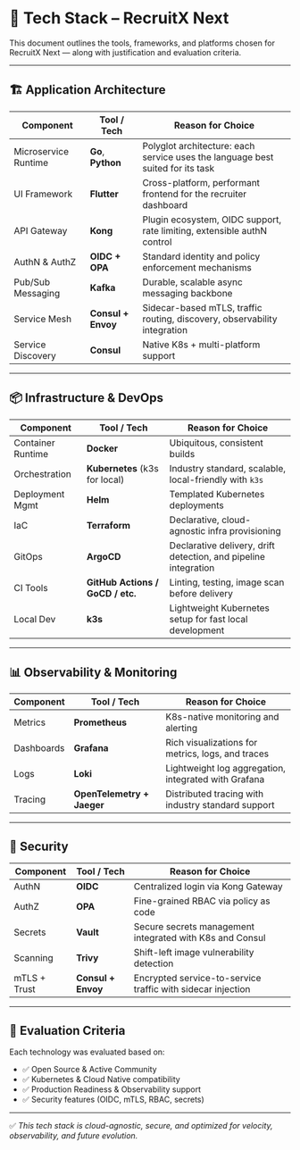 # 🧰 Tech Stack – RecruitX Next

This document outlines the tools, frameworks, and platforms chosen for RecruitX Next — along with justification and
evaluation criteria.

---

## 🏗️ Application Architecture

| Component            | Tool / Tech        | Reason for Choice                                                              |
|----------------------|--------------------|--------------------------------------------------------------------------------|
| Microservice Runtime | **Go**, **Python** | Polyglot architecture: each service uses the language best suited for its task |
| UI Framework         | **Flutter**        | Cross-platform, performant frontend for the recruiter dashboard                |
| API Gateway          | **Kong**           | Plugin ecosystem, OIDC support, rate limiting, extensible authN control        |
| AuthN & AuthZ        | **OIDC + OPA**     | Standard identity and policy enforcement mechanisms                            |
| Pub/Sub Messaging    | **Kafka**          | Durable, scalable async messaging backbone                                     |
| Service Mesh         | **Consul + Envoy** | Sidecar-based mTLS, traffic routing, discovery, observability integration      |
| Service Discovery    | **Consul**         | Native K8s + multi-platform support                                            |

---

## 📦 Infrastructure & DevOps

| Component         | Tool / Tech                      | Reason for Choice                                               |
|-------------------|----------------------------------|-----------------------------------------------------------------|
| Container Runtime | **Docker**                       | Ubiquitous, consistent builds                                   |
| Orchestration     | **Kubernetes** (k3s for local)   | Industry standard, scalable, local-friendly with `k3s`          |
| Deployment Mgmt   | **Helm**                         | Templated Kubernetes deployments                                |
| IaC               | **Terraform**                    | Declarative, cloud-agnostic infra provisioning                  |
| GitOps            | **ArgoCD**                       | Declarative delivery, drift detection, and pipeline integration |
| CI Tools          | **GitHub Actions / GoCD / etc.** | Linting, testing, image scan before delivery                    |
| Local Dev         | **k3s**                          | Lightweight Kubernetes setup for fast local development         |

---

## 📊 Observability & Monitoring

| Component  | Tool / Tech                | Reason for Choice                                    |
|------------|----------------------------|------------------------------------------------------|
| Metrics    | **Prometheus**             | K8s-native monitoring and alerting                   |
| Dashboards | **Grafana**                | Rich visualizations for metrics, logs, and traces    |
| Logs       | **Loki**                   | Lightweight log aggregation, integrated with Grafana |
| Tracing    | **OpenTelemetry + Jaeger** | Distributed tracing with industry standard support   |

---

## 🔐 Security

| Component    | Tool / Tech        | Reason for Choice                                           |
|--------------|--------------------|-------------------------------------------------------------|
| AuthN        | **OIDC**           | Centralized login via Kong Gateway                          |
| AuthZ        | **OPA**            | Fine-grained RBAC via policy as code                        |
| Secrets      | **Vault**          | Secure secrets management integrated with K8s and Consul    |
| Scanning     | **Trivy**          | Shift-left image vulnerability detection                    |
| mTLS + Trust | **Consul + Envoy** | Encrypted service-to-service traffic with sidecar injection |

---

## 🧪 Evaluation Criteria

Each technology was evaluated based on:

- ✅ Open Source & Active Community
- ✅ Kubernetes & Cloud Native compatibility
- ✅ Production Readiness & Observability support
- ✅ Security features (OIDC, mTLS, RBAC, secrets)

---

✅ *This tech stack is cloud-agnostic, secure, and optimized for velocity, observability, and future evolution.*

